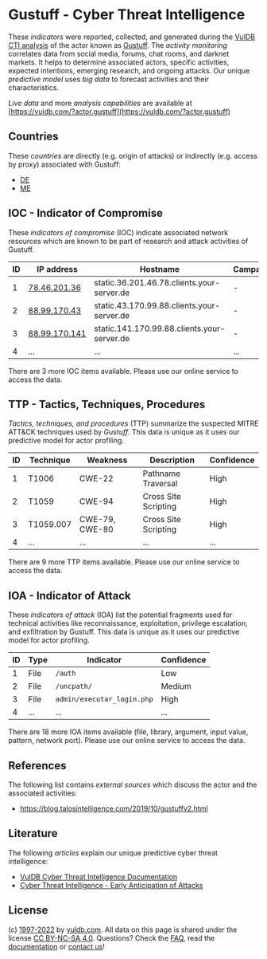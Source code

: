 # Gustuff - Cyber Threat Intelligence

These _indicators_ were reported, collected, and generated during the [VulDB CTI analysis](https://vuldb.com/?kb.cti) of the actor known as [Gustuff](https://vuldb.com/?actor.gustuff). The _activity monitoring_ correlates data from social media, forums, chat rooms, and darknet markets. It helps to determine associated actors, specific activities, expected intentions, emerging research, and ongoing attacks. Our unique _predictive model_ uses _big data_ to forecast activities and their characteristics.

_Live data_ and more _analysis capabilities_ are available at [https://vuldb.com/?actor.gustuff](https://vuldb.com/?actor.gustuff)

## Countries

These _countries_ are directly (e.g. origin of attacks) or indirectly (e.g. access by proxy) associated with Gustuff:

* [DE](https://vuldb.com/?country.de)
* [ME](https://vuldb.com/?country.me)

## IOC - Indicator of Compromise

These _indicators of compromise_ (IOC) indicate associated network resources which are known to be part of research and attack activities of Gustuff.

ID | IP address | Hostname | Campaign | Confidence
-- | ---------- | -------- | -------- | ----------
1 | [78.46.201.36](https://vuldb.com/?ip.78.46.201.36) | static.36.201.46.78.clients.your-server.de | - | High
2 | [88.99.170.43](https://vuldb.com/?ip.88.99.170.43) | static.43.170.99.88.clients.your-server.de | - | High
3 | [88.99.170.141](https://vuldb.com/?ip.88.99.170.141) | static.141.170.99.88.clients.your-server.de | - | High
4 | ... | ... | ... | ...

There are 3 more IOC items available. Please use our online service to access the data.

## TTP - Tactics, Techniques, Procedures

_Tactics, techniques, and procedures_ (TTP) summarize the suspected MITRE ATT&CK techniques used by _Gustuff_. This data is unique as it uses our predictive model for actor profiling.

ID | Technique | Weakness | Description | Confidence
-- | --------- | -------- | ----------- | ----------
1 | T1006 | CWE-22 | Pathname Traversal | High
2 | T1059 | CWE-94 | Cross Site Scripting | High
3 | T1059.007 | CWE-79, CWE-80 | Cross Site Scripting | High
4 | ... | ... | ... | ...

There are 9 more TTP items available. Please use our online service to access the data.

## IOA - Indicator of Attack

These _indicators of attack_ (IOA) list the potential fragments used for technical activities like reconnaissance, exploitation, privilege escalation, and exfiltration by Gustuff. This data is unique as it uses our predictive model for actor profiling.

ID | Type | Indicator | Confidence
-- | ---- | --------- | ----------
1 | File | `/auth` | Low
2 | File | `/uncpath/` | Medium
3 | File | `admin/executar_login.php` | High
4 | ... | ... | ...

There are 18 more IOA items available (file, library, argument, input value, pattern, network port). Please use our online service to access the data.

## References

The following list contains _external sources_ which discuss the actor and the associated activities:

* https://blog.talosintelligence.com/2019/10/gustuffv2.html

## Literature

The following _articles_ explain our unique predictive cyber threat intelligence:

* [VulDB Cyber Threat Intelligence Documentation](https://vuldb.com/?kb.cti)
* [Cyber Threat Intelligence - Early Anticipation of Attacks](https://www.scip.ch/en/?labs.20201022)

## License

(c) [1997-2022](https://vuldb.com/?kb.changelog) by [vuldb.com](https://vuldb.com/?kb.about). All data on this page is shared under the license [CC BY-NC-SA 4.0](https://creativecommons.org/licenses/by-nc-sa/4.0/). Questions? Check the [FAQ](https://vuldb.com/?kb.faq), read the [documentation](https://vuldb.com/?kb) or [contact us](https://vuldb.com/?contact)!
